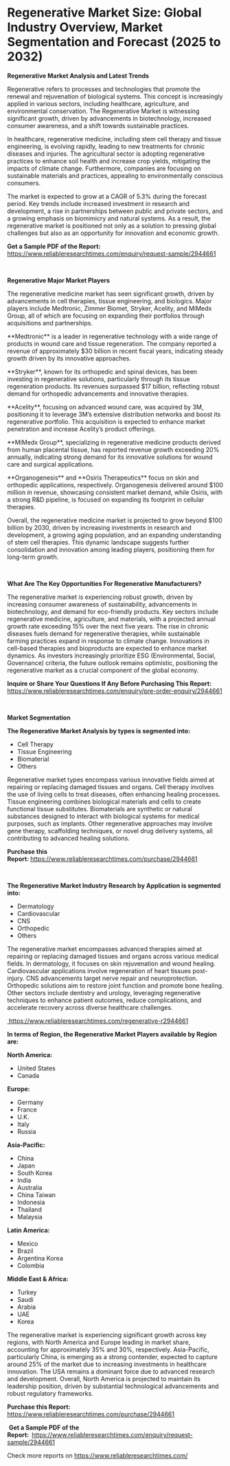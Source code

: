 <p><h1>Regenerative Market Size: Global Industry Overview, Market Segmentation and Forecast (2025 to 2032)</h1></p><p><strong>Regenerative Market Analysis and Latest Trends</strong></p>
<p><p>Regenerative refers to processes and technologies that promote the renewal and rejuvenation of biological systems. This concept is increasingly applied in various sectors, including healthcare, agriculture, and environmental conservation. The Regenerative Market is witnessing significant growth, driven by advancements in biotechnology, increased consumer awareness, and a shift towards sustainable practices.</p><p>In healthcare, regenerative medicine, including stem cell therapy and tissue engineering, is evolving rapidly, leading to new treatments for chronic diseases and injuries. The agricultural sector is adopting regenerative practices to enhance soil health and increase crop yields, mitigating the impacts of climate change. Furthermore, companies are focusing on sustainable materials and practices, appealing to environmentally conscious consumers.</p><p>The market is expected to grow at a CAGR of 5.3% during the forecast period. Key trends include increased investment in research and development, a rise in partnerships between public and private sectors, and a growing emphasis on biomimicry and natural systems. As a result, the regenerative market is positioned not only as a solution to pressing global challenges but also as an opportunity for innovation and economic growth.</p></p>
<p><strong>Get a Sample PDF of the Report:&nbsp;</strong> <a href="https://www.reliableresearchtimes.com/enquiry/request-sample/2944661?utm_campaign=2109&utm_medium=2&utm_source=Github&utm_content=ia&utm_term=11032025&utm_id=regenerative">https://www.reliableresearchtimes.com/enquiry/request-sample/2944661</a></p>
<p>&nbsp;</p>
<p><strong>Regenerative Major Market Players</strong></p>
<p><p>The regenerative medicine market has seen significant growth, driven by advancements in cell therapies, tissue engineering, and biologics. Major players include Medtronic, Zimmer Biomet, Stryker, Acelity, and MiMedx Group, all of which are focusing on expanding their portfolios through acquisitions and partnerships.</p><p>**Medtronic** is a leader in regenerative technology with a wide range of products in wound care and tissue regeneration. The company reported a revenue of approximately $30 billion in recent fiscal years, indicating steady growth driven by its innovative approaches.</p><p>**Stryker**, known for its orthopedic and spinal devices, has been investing in regenerative solutions, particularly through its tissue regeneration products. Its revenues surpassed $17 billion, reflecting robust demand for orthopedic advancements and innovative therapies.</p><p>**Acelity**, focusing on advanced wound care, was acquired by 3M, positioning it to leverage 3M’s extensive distribution networks and boost its regenerative portfolio. This acquisition is expected to enhance market penetration and increase Acelity’s product offerings.</p><p>**MiMedx Group**, specializing in regenerative medicine products derived from human placental tissue, has reported revenue growth exceeding 20% annually, indicating strong demand for its innovative solutions for wound care and surgical applications.</p><p>**Organogenesis** and **Osiris Therapeutics** focus on skin and orthopedic applications, respectively. Organogenesis delivered around $100 million in revenue, showcasing consistent market demand, while Osiris, with a strong R&D pipeline, is focused on expanding its footprint in cellular therapies.</p><p>Overall, the regenerative medicine market is projected to grow beyond $100 billion by 2030, driven by increasing investments in research and development, a growing aging population, and an expanding understanding of stem cell therapies. This dynamic landscape suggests further consolidation and innovation among leading players, positioning them for long-term growth.</p></p>
<p>&nbsp;</p>
<p><strong>What Are The Key Opportunities For Regenerative Manufacturers?</strong></p>
<p><p>The regenerative market is experiencing robust growth, driven by increasing consumer awareness of sustainability, advancements in biotechnology, and demand for eco-friendly products. Key sectors include regenerative medicine, agriculture, and materials, with a projected annual growth rate exceeding 15% over the next five years. The rise in chronic diseases fuels demand for regenerative therapies, while sustainable farming practices expand in response to climate change. Innovations in cell-based therapies and bioproducts are expected to enhance market dynamics. As investors increasingly prioritize ESG (Environmental, Social, Governance) criteria, the future outlook remains optimistic, positioning the regenerative market as a crucial component of the global economy.</p></p>
<p><strong>Inquire or Share Your Questions If Any Before Purchasing This Report:</strong> <a href="https://www.reliableresearchtimes.com/enquiry/pre-order-enquiry/2944661?utm_campaign=2109&utm_medium=2&utm_source=Github&utm_content=ia&utm_term=11032025&utm_id=regenerative">https://www.reliableresearchtimes.com/enquiry/pre-order-enquiry/2944661</a></p>
<p>&nbsp;</p>
<p><strong>Market Segmentation</strong></p>
<p><strong>The Regenerative Market Analysis by types is segmented into:</strong></p>
<p><ul><li>Cell Therapy</li><li>Tissue Engineering</li><li>Biomaterial</li><li>Others</li></ul></p>
<p><p>Regenerative market types encompass various innovative fields aimed at repairing or replacing damaged tissues and organs. Cell therapy involves the use of living cells to treat diseases, often enhancing healing processes. Tissue engineering combines biological materials and cells to create functional tissue substitutes. Biomaterials are synthetic or natural substances designed to interact with biological systems for medical purposes, such as implants. Other regenerative approaches may involve gene therapy, scaffolding techniques, or novel drug delivery systems, all contributing to advanced healing solutions.</p></p>
<p><strong>Purchase this Report:&nbsp;</strong><a href="https://www.reliableresearchtimes.com/purchase/2944661?utm_campaign=2109&utm_medium=2&utm_source=Github&utm_content=ia&utm_term=11032025&utm_id=regenerative">https://www.reliableresearchtimes.com/purchase/2944661</a></p>
<p>&nbsp;</p>
<p><strong>The Regenerative Market Industry Research by Application is segmented into:</strong></p>
<p><ul><li>Dermatology</li><li>Cardiovascular</li><li>CNS</li><li>Orthopedic</li><li>Others</li></ul></p>
<p><p>The regenerative market encompasses advanced therapies aimed at repairing or replacing damaged tissues and organs across various medical fields. In dermatology, it focuses on skin rejuvenation and wound healing. Cardiovascular applications involve regeneration of heart tissues post-injury. CNS advancements target nerve repair and neuroprotection. Orthopedic solutions aim to restore joint function and promote bone healing. Other sectors include dentistry and urology, leveraging regenerative techniques to enhance patient outcomes, reduce complications, and accelerate recovery across diverse healthcare challenges.</p></p>
<p><a href="https://www.reliableresearchtimes.com/regenerative-r2944661?utm_campaign=2109&utm_medium=2&utm_source=Github&utm_content=ia&utm_term=11032025&utm_id=regenerative">&nbsp;https://www.reliableresearchtimes.com/regenerative-r2944661</a></p>
<p><strong>In terms of Region, the Regenerative Market Players available by Region are:</strong></p>
<p>
    <p> <strong> North America: </strong>
        <ul>
            <li>United States</li>
            <li>Canada</li>
        </ul>
        </p> 
    <p> <strong> Europe: </strong>
        <ul>
            <li>Germany</li>
            <li>France</li>
            <li>U.K.</li>
            <li>Italy</li>
            <li>Russia</li>
        </ul>
        </p> 
    <p> <strong> Asia-Pacific: </strong>
        <ul>
            <li>China</li>
            <li>Japan</li>
            <li>South Korea</li>
            <li>India</li>
            <li>Australia</li>
            <li>China Taiwan</li>
            <li>Indonesia</li>
            <li>Thailand</li>
            <li>Malaysia</li>
        </ul>
        </p> 
    <p> <strong> Latin America: </strong>
        <ul>
            <li>Mexico</li>
            <li>Brazil</li>
            <li>Argentina Korea</li>
            <li>Colombia</li>
        </ul>
        </p> 
    <p> <strong> Middle East & Africa: </strong>
        <ul>
            <li>Turkey</li>
            <li>Saudi</li>
            <li>Arabia</li>
            <li>UAE</li>
            <li>Korea</li>
        </ul>
    </p>
    </p>
<p><p>The regenerative market is experiencing significant growth across key regions, with North America and Europe leading in market share, accounting for approximately 35% and 30%, respectively. Asia-Pacific, particularly China, is emerging as a strong contender, expected to capture around 25% of the market due to increasing investments in healthcare innovation. The USA remains a dominant force due to advanced research and development. Overall, North America is projected to maintain its leadership position, driven by substantial technological advancements and robust regulatory frameworks.</p></p>
<p><strong>Purchase this Report: </strong><a href="https://www.reliableresearchtimes.com/purchase/2944661?utm_campaign=2109&utm_medium=2&utm_source=Github&utm_content=ia&utm_term=11032025&utm_id=regenerative">https://www.reliableresearchtimes.com/purchase/2944661</a></p>
<p>&nbsp;<strong>Get a Sample PDF of the Report:&nbsp;&nbsp;</strong><a href="https://www.reliableresearchtimes.com/enquiry/request-sample/2944661?utm_campaign=2109&utm_medium=2&utm_source=Github&utm_content=ia&utm_term=11032025&utm_id=regenerative">https://www.reliableresearchtimes.com/enquiry/request-sample/2944661</a></p>
<p><strong></strong></p>
<p>Check more reports on <a href="https://www.reliableresearchtimes.com/?utm_campaign=2109&utm_medium=2&utm_source=Github&utm_content=ia&utm_term=11032025&utm_id=regenerative">https://www.reliableresearchtimes.com/</a></p>